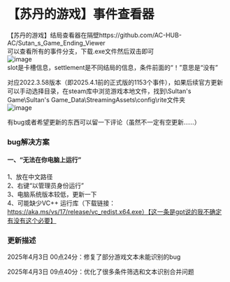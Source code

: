 # 【苏丹的游戏】事件查看器
【苏丹的游戏】结局查看器在隔壁https://github.com/AC-HUB-AC/Sutan_s_Game_Ending_Viewer  
可以查看所有的事件分支，下载.exe文件然后双击即可  
![image](https://github.com/user-attachments/assets/00bd93bd-59ef-4732-8bde-d4c4b76803fb)  
slot是卡槽信息，settlement是不同结局的信息，条件前面的“！”意思是“没有”  

对应2022.3.58版本（即2025.4.1前的正式版的1153个事件），如果后续官方更新可以手动选择目录，在steam库中浏览游戏本地文件，找到\Sultan's Game\Sultan's Game_Data\StreamingAssets\config\rite文件夹  
![image](https://github.com/user-attachments/assets/1eb20730-ed24-429e-991c-3b06db0ff47c)  

有bug或者希望更新的东西可以留一下评论（虽然不一定有空更新……）
### bug解决方案
#### 一、“无法在你电脑上运行”
1、放在中文路径  
2、右键“以管理员身份运行”  
3、电脑系统版本较低，更新一下  
4、可能缺少VC++ 运行库（下载链接：https://aka.ms/vs/17/release/vc_redist.x64.exe）【这一条是gpt说的我不确定有没有这个必要】  
### 更新描述  
2025年4月3日 00点24分：修复了部分游戏文本未能识别的bug  

2025年4月3日 09点40分：优化了很多条件筛选和文本识别合并问题
